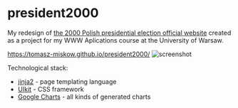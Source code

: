 # president2000

My redesign of [the 2000 Polish presidential election official website](http://prezydent2000.pkw.gov.pl/wb/wb.html) created as a project for my WWW Aplications course at the University of Warsaw.

https://tomasz-miskow.github.io/president2000/
![screenshot](https://i.imgur.com/6Vv9Pjj.png "Screenshot")

Technological stack:
* [jinja2](http://jinja.pocoo.org/docs/2.10/) - page templating language
* [UIkit](https://getuikit.com/) - CSS framework
* [Google Charts](https://developers.google.com/chart/) - all kinds of generated charts
